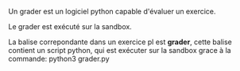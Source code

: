 
Un grader est un logiciel python capable d'évaluer un exercice.

Le grader est exécuté sur la sandbox.

La balise correpondante dans un exercice pl est **grader**, cette balise contient un script python,
qui est exécuter sur la sandbox grace à la commande: python3 grader.py


